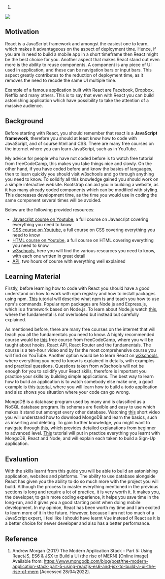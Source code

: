 1. 
![](https://webassets.mongodb.com/_com_assets/cms/MERN_Stack-g2t2atpx2n.png) 
## Motivation
React is a JavaScript framework and amongst the easiest one to learn, which makes it advantageous on the aspect of deployment time. Hence, if you are in need to build a mobile app in a short timeframe then React might be the best choice for you. Another aspect that makes React stand out even more is the ability to reuse components. A component is any piece of UI used in application, and these can be navigation bars or input bars. This aspect greatly contributes to the reduction of deployment time, as it removes the need to recode the same UI multiple time.

Example of a famous application built with React are Facebook, Dropbox, Netflix and many others. This is to say that even with React you can build astonishing application which have possibility to take the attention of a massive audience.

## Background
Before starting with React, you should remember that react is a **JavaScript framework**, therefore you should at least know how to code with JavaScript, and of course html and CSS. There are many free courses on the internet where you can learn JavaScript, such as in YouTube. 

My advice for people who have not coded before is to watch free tutorial from freeCodeCamp, this makes you take things nice and slowly. On the other hand, if you have coded before and know the basics of languages, then to learn quickly you should visit w3schools and go through anything you need to know. To solidify all this knowledge gained you should work on a simple interactive website. Bootstrap can aid you in building a website, as it has many already coded components which can be modified with styling. This decreases development time, as the time you would use in coding the same component several times will be avoided.

Below are the following provided resources:
* [Javascript course on Youtube](https://www.youtube.com/watch?v=jS4aFq5-91M), a full course on Javascript covering everything you need to know
* [CSS course on Youtube](https://www.youtube.com/watch?v=1Rs2ND1ryYc), a full course on CSS covering everything you need to know
* [HTML course on Youtube](https://www.youtube.com/watch?v=pQN-pnXPaVg&t=6480s), a full course on HTML covering everything you need to know
* [w3schools](https://www.w3schools.com/), here you will find the various resources you need to know, with each one written in great detail
*  [API](https://www.youtube.com/watch?v=GZvSYJDk-us&t=6690s), two hours of course with everything well explained 

## Learning Material
Firstly, before learning how to code with React you should have a good understand on how to work with npm registry and how to install packages using npm. [This](https://www.youtube.com/watch?v=jHDhaSSKmB0) tutorial will describe what npm is and teach you how to use npm's commands. Popular npm packages are Node.js and Express.js, which is a framework based on Node.js. To learn about Node.js watch [this](https://www.youtube.com/watch?v=fBNz5xF-Kx4), where the fundamental is not overlooked but instead but carefully explained.

As mentioned before, there are many free courses on the internet that will teach you all the fundamentals you need to know. A highly recommended course would be [this](https://www.youtube.com/watch?v=4UZrsTqkcW4&t=2283s) free course from freeCodeCamp, where you will be taught about hooks, React API, React Router and the fundamentals. The course is a ten-hour video and by far the most comprehensive course you will find on YouTube. Another option would be to learn React on [w3schools](https://www.w3schools.com/react/default.asp), where everything you need to know is explained in details, with examples and practical questions. Questions taken from w3schools will not be enough for you to solidify your React skills, therefore is important you practice your skills by building simple applications. The best way to learn how to build an application is to watch somebody else make one, a good example is this [tutorial](https://www.youtube.com/watch?v=pCA4qpQDZD8), where you will learn how to build a todo application and also shows you situation where your code can go wrong.

MongoDB is a database program used by many and is classified as a NoSQL database program. Its schemas are flexible and easy to use which makes it stand out amongst every other database. Watching [this](https://www.youtube.com/watch?v=ofme2o29ngU) short video you will understand how to download MongoDB and learn the basics, such as inserting and deleting. To gain further knowledge, you might want to navigate through [this](https://www.tutorialspoint.com/mongodb/index.htm), which provides detailed explanations from beginner to advanced level. [This](https://www.youtube.com/watch?v=SQqSMDIzhaE&t=1042s) tutorial will put in practice everything you learnt with MongoDB, React and Node, and will explain each taken to build a Sign-Up application.

## Evaluation

With the skills learnt from this guide you will be able to build an astonishing application, websites and platforms. The ability to use database alongside React has given you the ability to do so much more with the project you will build. Although the process to master everything mentioned in the previous sections is long and require a lot of practice, it is very worth it. It makes you, the developer, to gain more coding experience, it helps you save time in the long-run, and it gives you a good starting point when doing mobile development. In my opinion, React has been worth my time and I am excited to learn more of it in the future. However, because I am not too much of a JavaScript expert, I feel like I should have learnt Vue instead of React as it is a better choice for newer developer and also has a better performance.

## Reference
1. Andrew Morgan (2017) The Modern Application Stack - Part 5: Using ReactJS, ES6 & JSX to Build a UI (the rise of MERN) [Online image] Available from: https://www.mongodb.com/blog/post/the-modern-application-stack-part-5-using-reactjs-es6-and-jsx-to-build-a-ui-the-rise-of-mern [Accessed 28/04/2022].
